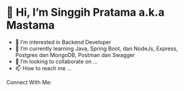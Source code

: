 <h1>👋 Hi, I’m Singgih Pratama a.k.a Mastama</h1>


- 👀 I’m interested in Backend Developer
- 🌱 I’m currently learning Java, Spring Boot, dan NodeJs, Express, Postgres dan MongoDB, Postman dan Swagger
- 💞️ I’m looking to collaborate on ...
- 📫 How to reach me ...

Connect With Me:

